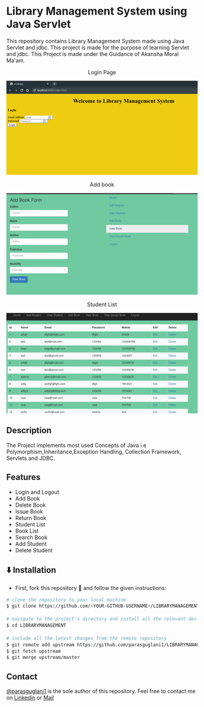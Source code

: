 # Library Management System using Java Servlet

This repository contains Library Management System made using Java Servlet and jdbc. This project is made for the purpose of learning Servlet and jdbc. This Project is made under the Guidance of Akansha Moral Ma'am.

<center> Login Page</center>

![img](./screenshots/q3.png)

<center> Add book</center>

![img](./screenshots/q1.png)

<center> Student List</center>

![img](./screenshots/q2.png)

## Description

The Project implements most used Concepts of Java i.e Polymorphism,Inheritance,Exception Handling, Collection Framework, Servlets and JDBC.

## Features

- Login and Logout
- Add Book
- Delete Book
- Issue Book
- Return Book
- Student List
- Book List
- Search Book
- Add Student
- Delete Student

## :arrow_down: Installation

- First, fork this repository :fork_and_knife: and follow the given instructions:

```bash
# clone the repository to your local machine
$ git clone https://github.com/<YOUR-GITHUB-USERNAME>/LIBRARYMANAGEMENT.git

# navigate to the project's directory and install all the relevant dev-dependencies
$ cd LIBRARYMANAGEMENT

# include all the latest changes from the remote repository
$ git remote add upstream https://github.com/parasguglani1/LIBRARYMANAGEMENT
$ git fetch upstream
$ git merge upstream/master
```

## Contact

[@parasguglani1](https://github.com/parasguglani1) is the sole author of this repository.
Feel free to contact me on [Linkedin](https://www.linkedin.com/in/parasguglani/) or [Mail](mailto:parasguglani1@gmail,com)
